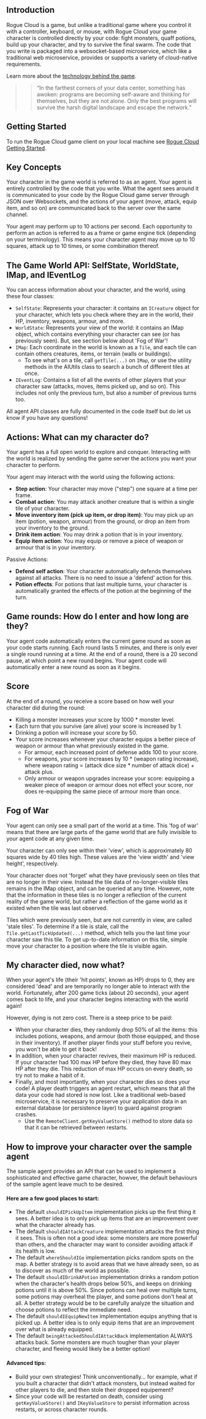 ## Introduction

Rogue Cloud is a game, but unlike a traditional game where you control it with a controller, keyboard, or mouse, with Rogue Cloud your game character is controlled directly by your code: fight monsters, quaff potions, build up your character, and try to survive the final swarm. The code that you write is packaged into a websocket-based microservice, which like a traditional web microservice, provides or supports a variety of cloud-native requirements.

Learn more about the [technology behind the game](../README.md#tech).

>> “In the farthest corners of your data center, something has awoken: programs are becoming self-aware and thinking for themselves, but they are not alone. Only the best programs will survive the harsh digital landscape and escape the network.”

## Getting Started

To run the Rogue Cloud game client on your local machine see [Rogue Cloud Getting Started](GettingStarted.md).

## Key Concepts

Your character in the game world is referred to as an agent. Your agent is entirely controlled by the code that you write. What the agent sees around it is communicated to your code by the Rogue Cloud game server through JSON over Websockets, and the actions of your agent (move, attack, equip item, and so on) are communicated back to the server over the same channel.

Your agent may perform up to 10 actions per second. Each opportunity to perform an action is referred to as a frame or game engine tick (depending on your terminology). This means your character agent may move up to 10 squares, attack up to 10 times, or some combination thereof.

## The Game World API: SelfState, WorldState, IMap, and IEventLog

You can access information about your character, and the world, using these four classes:
* ``SelfState``: Represents your character: it contains an ``ICreature`` object for your character, which lets you check where they are in the world, their HP, inventory, weapons, armour, and more.
* ``WorldState``: Represents your view of the world: it contains an IMap object, which contains everything your character can see (or has previously seen). But, see section below about 'Fog of War'!
* ``IMap``: Each coordinate in the world is known as a ``Tile``, and each tile can contain others creatures, items, or terrain (walls or buildings).
  * To see what's on a tile, call ``getTile(...)`` on ``IMap``, or use the utility methods in the AIUtils class to search a bunch of different tiles at once.
 * ``IEventLog``: Contains a list of all the events of other players that your character saw (attacks, moves, items picked up, and so on). This includes not only the previous turn, but also a number of previous turns too.

All agent API classes are fully documented in the code itself but do let us know if you have any questions!

## Actions: What can my character do?

Your agent has a full open world to explore and conquer. Interacting with the world is realized by sending the game server the actions you want your character to perform.

Your agent may interact with the world using the following actions:
* **Step action**: Your character may move ("step") one square at a time per frame.
* **Combat action**: You may attack another creature that is within a single tile of your character.
* **Move inventory item (pick up item, or drop item)**: You may pick up an item (potion, weapon, armour) from the ground, or drop an item from your inventory to the ground.
* **Drink item action**: You may drink a potion that is in your inventory.
* **Equip item action**: You may equip or remove a piece of weapon or armour that is in your inventory.

Passive Actions:
* **Defend self action**: Your character automatically defends themselves against all attacks. There is no need to issue a 'defend' action for this.
* **Potion effects**: For potions that last multiple turns, your character is automatically granted the effects of the potion at the beginning of the turn.

## Game rounds: How do I enter and how long are they?

Your agent code automatically enters the current game round as soon as your code starts running. Each round lasts 5 minutes, and  there is only ever a single round running at a time. At the end of a round, there is a 20 second pause, at which point a new round begins. Your agent code will automatically enter a new round as soon as it begins.


## Score

At the end of a round, you receive a score based on how well your character did during the round:
* Killing a monster increases your score by 1000 * monster level.
* Each turn that you survive (are alive) your score is increased by 1.
* Drinking a potion will increase your score by 50.
* Your score increases whenever your character equips a better piece of weapon or armour than what previously existed in the game.
  * For armour, each increased point of defense adds 100 to your score.
  * For weapons, your score increases by 10 * (weapon rating increase), where weapon rating = (attack dice size *  number of attack dice) + attack plus.
  * Only armour or weapon upgrades increase your score: equipping a weaker piece of weapon or armour does not effect your score, nor does re-equipping the same piece of armour more than once.

## Fog of War

Your agent can only see a small part of the world at a time. This 'fog of war' means that there are large parts of the game world that are fully invisible to your agent code at any given time.

Your character can only see within their 'view', which is approximately 80 squares wide by 40 tiles high. These values are the 'view width' and 'view height', respectively.

Your character does not 'forget' what they have previously seen on tiles that are no longer in their view. Instead the tile data of no-longer-visible tiles remains in the IMap object, and can be queried at any time. However, note that the information in these tiles is no longer a reflection of the current reality of the game world, but rather a reflection of the game world as it existed when the tile was last observed.

Tiles which were previously seen, but are not currently in view, are called 'stale tiles'. To determine if a tile is stale, call the ``Tile.getLastTickUpdated(...)`` method, which tells you the last time your character saw this tile. To get up-to-date information on this tile, simple move your character to a position where the tile is visible again.


## My character died, now what?

When your agent's life (their 'hit points', known as HP) drops to 0, they are considered 'dead' and are temporarily no longer able to interact with the world. Fortunately, after 200 game ticks (about 20 seconds), your agent comes back to life, and your character begins interacting with the world again!

However, dying is not zero cost. There is a steep price to be paid:
* When your character dies, they randomly drop 50% of all the items: this includes potions, weapons, and armour (both those equipped, and those in their inventory). If another player finds your stuff before you revive, you won't be able to get it back!
* In addition, when your character revives, their maximum HP is reduced. If your character had 100 max HP before they died, they have 80 max HP after they die. This reduction of max HP occurs on every death, so try not to make a habit of it.
* Finally, and most importantly, when your character dies so does your code! A player death triggers an agent restart, which means that all the data your code had stored is now lost. Like a traditional web-based microservice, it is necessary to preserve your application data in an external database (or persistence layer) to guard against program crashes.
  * Use the ``RemoteClient.getKeyValueStore()`` method to store data so that it can be retrieved between restarts.


## How to improve your character over the sample agent

The sample agent provides an API that can be used to implement a sophisticated and effective game character, howver, the default behaviours of the sample agent leave much to be desired.

#### Here are a few good places to start:
* The default ``shouldIPickUpItem`` implementation picks up the first thing it sees. A better idea is to only pick up items that are an improvement over what the character already has.
* The default ``shouldIAttackCreature`` implementation attacks the first thing it sees. This is often not a good idea: some monsters are more powerful than others, and the character may want to consider avoiding attack if its health is low.
* The default ``whereShouldIGo`` implementation picks random spots on the map. A better strategy is to avoid areas that we have already seen, so as to discover as much of the world as possible.
* The default ``shouldIDrinkAPotion`` implementation drinks a random potion when the character's health drops below 50%, and keeps on drinking potions until it is above 50%. Since potions can heal over multiple turns, some potions may overheal the player, and some potions don't heal at all. A better strategy would be to be carefully analyze the situation and choose potions to reflect the immediate need.
* The default ``shouldIEquipNewItem`` implementation equips anything that is picked up. A better idea is to only equip items that are an improvement over what is already equipped.
* The default ``beingAttackedShouldIAttackBack`` implementation ALWAYS attacks back. Some monsters are much tougher than your player character, and fleeing would likely be a better option!

#### Advanced tips:
* Build your own strategies! Think unconventionally... for example, what if you built a character that didn't attack monsters, but instead waited for other players to die, and then stole their dropped equipement?
* Since your code will be restarted on death, consider using ``getKeyValueStore()`` and ``IKeyValueStore`` to persist information across restarts, or across character rounds.

